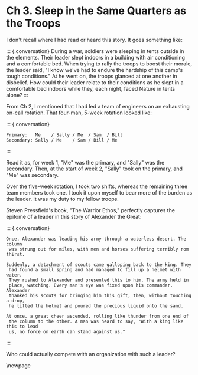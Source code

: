 # Ch 3. Sleep in the Same Quarters as the Troops

I don't recall where I had read or heard this story. It goes something like:

::: {.conversation}
    During a war, soldiers were sleeping in tents outside in the elements.
     Their leader slept indoors in a building with air conditioning and
     a comfortable bed. When trying to rally the troops to boost their morale,
     the leader said, "I know we've had to endure the hardship of this
     camp's tough conditions." At he went on, the troops glanced at one
     another in disbelief. How could their leader relate to their conditions
     as he slept in a comfortable bed indoors while they, each night, faced
     Nature in tents alone?
:::

From Ch 2, I mentioned that I had led a team of engineers on an exhausting on-call rotation. That four-man, 5-week
rotation looked like:

::: {.conversation}

    Primary:   Me    / Sally / Me  / Sam  / Bill
    Secondary: Sally / Me    / Sam / Bill / Me

:::

Read it as, for week 1, "Me" was the primary, and "Sally" was the secondary. Then, at the start of week 2, "Sally"
took on the primary, and "Me" was secondary.

Over the five-week rotation, I took two shifts, whereas the remaining three team members took one. I took it upon
myself to bear more of the burden as the leader. It was my duty to my fellow troops.

Steven Pressfield's book, "The Warrior Ethos," perfectly captures the epitome of a leader in this story of
Alexander the Great:

::: {.conversation}

    Once, Alexander was leading his army through a waterless desert. The column
     was strung out for miles, with men and horses suffering terribly rom thirst.

    Suddenly, a detachment of scouts came galloping back to the king. They
     had found a small spring and had managed to fill up a helmet with water.
     They rushed to Alexander and presented this to him. The army held in
     place, watching. Every man's eye was fixed upon his commander. Alexander
     thanked his scouts for bringing him this gift, then, without touching a drop,
     he lifted the helmet and poured the precious liquid onto the sand.

    At once, a great cheer ascended, rolling like thunder from one end of
     the column to the other. A man was heard to say, "With a king like this to lead
     us, no force on earth can stand against us."
:::

Who could actually compete with an organization with such a leader?

\newpage